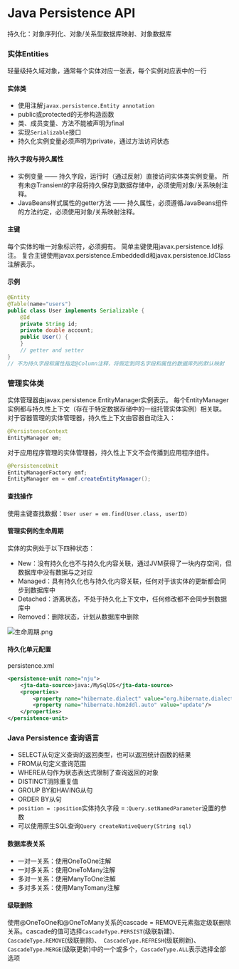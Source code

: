 # Java Persistence API
持久化：对象序列化、对象/关系型数据库映射、对象数据库

### 实体Entities
轻量级持久域对象，通常每个实体对应一张表，每个实例对应表中的一行

#### 实体类
- 使用注解`javax.persistence.Entity annotation`
- public或protected的无参构造函数
- 类、成员变量、方法不能被声明为final
- 实现`Serializable`接口
- 持久化实例变量必须声明为private，通过方法访问状态

#### 持久字段与持久属性
- 实例变量 —— 持久字段，运行时（通过反射）直接访问实体类实例变量。 所有未@Transient的字段将持久保存到数据存储中，必须使用对象/关系映射注释。
- JavaBeans样式属性的getter方法 —— 持久属性，必须遵循JavaBeans组件的方法约定，必须使用对象/关系映射注释。

#### 主键
每个实体的唯一对象标识符，必须拥有。 简单主键使用javax.persistence.Id标注。 复合主键使用javax.persistence.EmbeddedId和javax.persistence.IdClass注解表示。

#### 示例
```java
@Entity
@Table(name="users")
public class User implements Serializable {
	@Id
	private String id;
	private double account;
	public User() {
	}
	// getter and setter
}
// 不为持久字段和属性指定@Column注释，将假定到同名字段和属性的数据库列的默认映射
```

### 管理实体类
实体管理器由javax.persistence.EntityManager实例表示。 每个EntityManager实例都与持久性上下文（存在于特定数据存储中的一组托管实体实例）相关联。
对于容器管理的实体管理器，持久性上下文由容器自动注入：
```java
@PersistenceContext
EntityManager em;
```
对于应用程序管理的实体管理器，持久性上下文不会传播到应用程序组件。
```java
@PersistenceUnit
EntityManagerFactory emf;
EntityManager em = emf.createEntityManager();
```

#### 查找操作
使用主键查找数据：`User user = em.find(User.class, userID)`

#### 管理实例的生命周期
实体的实例处于以下四种状态：

- New：没有持久化也不与持久化内容关联，通过JVM获得了一块内存空间，但数据库中没有数据与之对应
- Managed：具有持久化也与持久化内容关联，任何对于该实体的更新都会同步到数据库中
- Detached：游离状态，不处于持久化上下文中，任何修改都不会同步到数据库中
- Removed：删除状态，计划从数据库中删除

![生命周期.png](https://s2.ax1x.com/2019/01/15/Fztuyd.png)

#### 持久化单元配置
persistence.xml
```xml
<persistence-unit name="nju">
	<jta-data-source>java:/MySqlDS</jta-data-source>
	<properties>
		<property name="hibernate.dialect" value="org.hibernate.dialect.MySQL5InnoDBDialect"/>
		<property name="hibernate.hbm2ddl.auto" value="update"/>
	</properties>
</persistence-unit>
```

### Java Persistence 查询语言
- SELECT从句定义查询的返回类型，也可以返回统计函数的结果
- FROM从句定义查询范围
- WHERE从句作为状态表达式限制了查询返回的对象
- DISTINCT消除重复值
- GROUP BY和HAVING从句
- ORDER BY从句
- `position = :position`实体持久字段 = :`Query.setNamedParameter`设置的参数
- 可以使用原生SQL查询`Query createNativeQuery(String sql)`

#### 数据库表关系
* 一对一关系：使用OneToOne注解
* 一对多关系：使用OneToMany注解
* 多对一关系：使用ManyToOne注解
* 多对多关系：使用ManyTomany注解

#### 级联删除
使用@OneToOne和@OneToMany关系的cascade = REMOVE元素指定级联删除关系。cascade的值可选择`CascadeType.PERSIST`(级联新建)、 `CascadeType.REMOVE`(级联删除)、` CascadeType.REFRESH`(级联刷新)、` CascadeType.MERGE`(级联更新)中的一个或多个，`CascadeType.ALL`表示选择全部选项